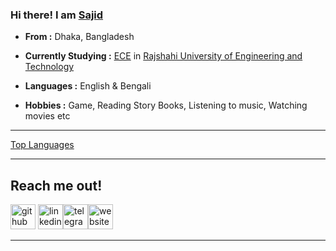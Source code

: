 

### Hi there! I am [Sajid](https://sajidshahriar72543.github.io)


-  **From :** Dhaka, Bangladesh

-  **Currently Studying :** [ECE](https://www.ece.ruet.ac.bd/) in [Rajshahi University of Engineering and Technology](https://www.ruet.ac.bd)

-  **Languages :** English & Bengali

-  **Hobbies :** Game, Reading Story Books, Listening to music, Watching movies etc



---------------------------------------------------------------------------------------------------------------------------------------------------------------------------------



[Top Languages](https://github-readme-stats.vercel.app/api/top-langs/?username=sajidshahriar72543&layout=compact&theme=radical)

-------------------------------------------------------------------------------------------------------------------------------------------------------------------------------




## Reach me out!

[<img src='https://cdn.jsdelivr.net/npm/simple-icons@3.0.1/icons/github.svg' alt='github' height='40'>](https://github.com/sajidshahriar72543)  [<img src='https://cdn.jsdelivr.net/npm/simple-icons@3.0.1/icons/linkedin.svg' alt='linkedin' height='40'>](https://www.linkedin.com/in/sajidshahriar72543/)[<img src='https://cdn.jsdelivr.net/npm/simple-icons@3.0.1/icons/telegram.svg' alt='telegram' height='40'>](https://www.t.me/sajidshahriar)[<img src='https://cdn.jsdelivr.net/npm/simple-icons@3.0.1/icons/icloud.svg' alt='website' height='40'>](https://sajidshahriar72543.github.io)


---------------------------------------------------------------------------------------------------------------------------------------------------------------------------------
